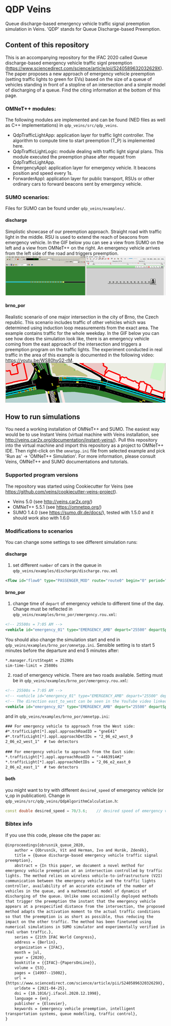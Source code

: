 # QDP Veins

Queue discharge-based emergency vehicle traffic signal preemption simulation in Veins. 'QDP' stands for Queue Discharge-based Preemption.

## Content of this repository

This is an accompanying repository for the IFAC 2020 called Queue discharge-based emergency vehicle traffic signl preemption (<https://www.sciencedirect.com/science/article/pii/S240589632032629X>). The paper proposes a new approach of emergency vehicle preemption (setting traffic lights to green for EVs) based on the size of a queue of vehicles standing in front of a stopline of an intersection and a simple model of discharging of a queue. Find the citing information at the bottom of this page.


### OMNeT++ modules:
The following modules are implemented and can be found (NED files as well as C++ implementations) in `qdp_veins/src/qdp_veins`.
- QdpTrafficLightApp: application layer for traffic light controller. The algorithm to compute time to start preemption (T\_P) is implemented here.
- QdpTrafficLightLogic: module dealing with traffic light signal plans. This module executed the preemption phase after request from QdpTrafficLightApp.
- EmergencyAppl: application layer for emergency vehicle. It beacons position and speed every 1s.
- ForwarderAppl: application layer for public transport, RSUs or other ordinary cars to forward beacons sent by emergency vehicle.

### SUMO scenarios:
Files for SUMO can be found under `qdp_veins/examples/`.

#### discharge
Simplistic showcase of our preemption approach. Straight road with traffic light in the middle. RSU is used to extend the reach of beacons from emergency vehicle. In the GIF below you can see a view from SUMO on the left and a view from OMNeT++ on the right. An emergency vehicle arrives from the left side of the road and triggers preemption.
![GIF Demo](qdp_veins/doc/discharge2.gif)

#### brno_por
Realistic scenario of one major intersection in the city of Brno, the Czech republic. This scenario includes traffic of other vehicles which was determined using induction loop measurements from the exact area. The example contains traffic for the whole weekday. In the GIF below you can see how does the simulation look like, there is an emergency vehicle coming from the east approach of the intersection and triggers a preemption program on the traffic lights. The experiment conducted in real traffic in the area of this example is documented in the following video: <https://youtu.be/WS80hyG2-rM>.
![GIF Demo](qdp_veins/doc/brno_por2.gif)

## How to run simulations ##

You need a working installation of OMNeT++ and SUMO. The easiest way would be to use Instant Veins (virtual machine with Veins installation, see <http://veins.car2x.org/documentation/instant-veins/>). Pull this repository into the virtual machine and import this repository as a project to OMNeT++ IDE. Then right-click on the `omnetpp.ini` file from selected example and pick 'Run as' -> 'OMNeT++ Simulation'. For more information, please consult Veins, OMNeT++ and SUMO documentations and tutorials.

### Supported program versions ###
The repository was started using Cookiecutter for Veins (see <https://github.com/veins/cookiecutter-veins-project>). 

- Veins 5.0 (see <http://veins.car2x.org/>)
- OMNeT++ 5.5.1 (see <https://omnetpp.org/>)
- SUMO 1.4.0 (see <https://sumo.dlr.de/docs/>), tested with 1.5.0 and it should work also with 1.6.0

### Modifications to scenarios ###
You can change some settings to see different simulation runs:

#### discharge
1) set different `number` of cars in the queue in `qdp_veins/examples/discharge/discharge.rou.xml`
```xml
<flow id="flow0" type="PASSENGER_MOD" route="route0" begin="0" period="0.1" number="13" departSpeed="max"/>
```

#### brno_por
1) change time of `depart` of emergency vehicle to different time of the day. Change must be reflected in `qdp_veins/examples/brno_por/emergency.rou.xml`:
```xml
<!-- 25500s = 7:05 AM -->
<vehicle id="emergency_01" type="EMERGENCY_AMB" depart="25500" departSpeed="max" route="ev_route_west_to_east"/>
```
You should also change the simulation start and end in `qdp_veins/examples/brno_por/omnetpp.ini`. Sensible setting is to start 5 minutes before the departure and end 5 minutes after:
```
*.manager.firstStepAt = 25200s
sim-time-limit = 25800s 
```
2) road of emergency vehicle. There are two roads available. Setting must be in `qdp_veins/examples/brno_por/emergency.rou.xml`: 
```xml
<!-- 25500s = 7:05 AM -->
<!-- <vehicle id="emergency_01" type="EMERGENCY_AMB" depart="25500" departSpeed="max" route="ev_route_west_to_east"/>-->
<!-- The direction east_to_west can be seen in the YouTube video linked above and also in the gif-->
<vehicle id="emergency_02" type="EMERGENCY_AMB" depart="25500" departSpeed="max" route="ev_route_east_to_west"/>
```
and in `qdp_veins/examples/brno_por/omnetpp.ini`:
```
### For emergency vehicle to approach from the West side:
#*.trafficLight[*].appl.approachRoadID = "gneE41"
#*.trafficLight[*].appl.approachDetIDs = "2_06_e2_west_0 2_06_e2_west_1"  # two detectors

### For emergency vehicle to approach from the East side:
*.trafficLight[*].appl.approachRoadID = "-4463914#2"
*.trafficLight[*].appl.approachDetIDs = "2_06_e2_east_0 2_06_e2_east_1"  # two detectors

```

#### both
you might want to try with different `desired_speed` of emergency vehicle (or v_op in publication). Change in `qdp_veins/src/qdp_veins/QdpAlgorithmCalculation.h`:
```c++
const double desired_speed = 70/3.6;    // desired speed of emergency vehicle [m/s]
```


### Bibtex info
If you use this code, please cite the paper as:

```
@inproceedings{obrusnik_queue_2020,
	author = {Obrusník, Vít and Herman, Ivo and Hurák, Zdeněk},
	title = {Queue discharge-based emergency vehicle traffic signal preemption},
	abstract = {In this paper, we document a novel method for emergency vehicle preemption at an intersection controlled by traffic lights. The method relies on wireless vehicle-to-infrastructure (V2I) communication between the emergency vehicle and the traffic lights controller, availability of an accurate estimate of the number of vehicles in the queue, and a mathematical model of dynamics of discharging of the queue. Unlike some occasionally deployed methods that trigger the preemption the instant that the emergency vehicle appears at a prespecified distance from the intersection, the proposed method adapts the activation moment to the actual traffic conditions so that the preemption is as short as possible, thus reducing the impact on the other traffic. The method has been finetuned using numerical simulations in SUMO simulator and experimentally verified in real urban traffic.},
	series = {21th IFAC World Congress},
	address = {Berlin},
	organization = {IFAC},
	month = jul,
	year = {2020},
	booktitle = {{IFAC}-{PapersOnLine}},
	volume = {53},
	pages = {14997--15002},
	url = {https://www.sciencedirect.com/science/article/pii/S240589632032629X},
	urldate = {2021-04-25},
	doi = {10.1016/j.ifacol.2020.12.1998},
	language = {en},
	publisher = {Elsevier},
	keywords = {emergency vehicle preemption, intelligent transportation systems, queue modelling, traffic control},
}
```
